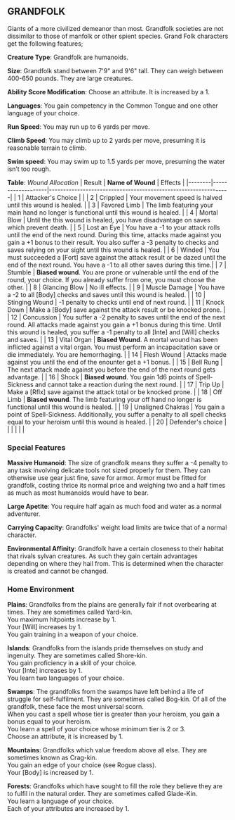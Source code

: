 ## GRANDFOLK
Giants of a more civilized demeanor than most. Grandfolk societies are not dissimilar to those of manfolk or other spient species. Grand Folk characters get the following features;

**Creature Type**: Grandfolk are humanoids.

**Size**: Grandfolk stand between 7'9" and 9'6" tall. They can weigh between 400-650 pounds. They are large creatures.

**Ability Score Modification**: Choose an attribute. It is increased by a 1.

**Languages**: You gain competency in the Common Tongue and one other language of your choice.

**Run Speed**: You may run up to 6 yards per move.

**Climb Speed**: You may climb up to 2 yards per move, presuming it is reasonable terrain to climb.

**Swim speed**: You may swim up to 1.5 yards per move, presuming the water isn’t too rough.

**Table**: *Wound Allocation*
| Result | **Name of Wound** | Effects                                                        |
|--------|-------------------|----------------------------------------------------------------|
|   1    | Attacker's Choice |                                                                |
|   2    | Crippled          | Your movement speed is halved until this wound is healed.      |
|   3    | Favored Limb      | The limb featuring your main hand no longer is functional until this wound is healed. |
|   4    | Mortal Blow       | Until the this wound is healed, you have disadvantage on saves which prevent death. |
|   5    | Lost an Eye       | You have a -1 to your attack rolls until the end of the next round. During this time, attacks made against you gain a +1 bonus to their result. You also suffer a -3 penalty to checks and saves relying on your sight until this wound is healed. |
|   6    | Winded            | You must succeeded a [Fort] save against the attack result or be dazed until the end of the next round. You have a -1 to all other saves during this time.|
|   7    | Stumble | **Biased wound**. You are prone or vulnerable until the end of the round, your choice. If you already suffer from one, you must choose the other. |
|   8    | Glancing Blow     | No ill effects.                                     |
|   9    | Muscle Damage     | You have a -2 to all [Body] checks and saves until this wound is healed. |
|   10   | Stinging Wound    | -1 penalty to checks until end of next round. |
|   11   | Knock Down | Make a [Body] save against the attack result  or be knocked prone. |
|   12   | Concussion | You suffer a -2 penalty to saves until the end of the next round. All attacks made against you gain a +1 bonus during this time. Until this wound is healed, you suffer a -1 penalty to all [Inte] and [Will] checks and saves. |
|   13   | Vital Organ | **Biased Wound**. A mortal wound has been inflicted against a vital organ. You must perform an incapacitation save or die immediately. You are hemorrhaging. |
|   14   | Flesh Wound | Attacks made against you until the end of the enounter get a +1 bonus. |
|   15   | Bell Rung | The next attack made against you before the end of the next round gets advantage.  |
|   16   | Shock | **Biased wound**. You gain 1d6 points of Spell-Sickness and cannot take a reaction during the next round. |
|   17   | Trip Up           | Make a [Rflx] save against the attack total or be knocked prone.                                  |
|   18   | Off Limb | **Biased wound**. The limb featuring your off hand no longer is functional until this wound is healed. |
|   19   | Unaligned Chakras | You gain a point of Spell-Sickness. Additionally, you suffer a penalty to all spell checks equal to your heroism until this wound is healed. |
|   20   | Defender's choice |                                   |
|        |                                                |                                   |

### Special Features

**Massive Humanoid**: The size of grandfolk means they suffer a -4 penalty to any task involving delicate tools not sized properly for them. They can otherwise use gear just fine, save for armor. Armor must be fitted for grandfolk, costing thrice its normal price and weighing two and a half times as much as most humanoids would have to bear.

**Large Apetite**: You require half again as much food and water as a normal adventurer.

**Carrying Capacity**: Grandfolks' weight load limits are twice that of a normal character.

**Environmental Affinity**: Grandfolk have a certain closeness to their habitat that rivals sylvan creatures. As such they gain certain advantages depending on where they hail from. This is determined when the character is created and cannot be changed.

### Home Environment

**Plains**: Grandfolks from the plains are generally fair if not overbearing at times. They are sometimes called Yard-kin.  
You maximum hitpoints increase by 1.  
Your [Will] increases by 1.  
You gain training in a weapon of your choice.

**Islands**: Grandfolks from the islands pride themselves on study and ingenuity. They are sometimes called Shore-kin.  
You gain proficiency in a skill of your choice.  
Your [Inte] increases by 1.  
You learn two languages of your choice.

**Swamps**: The grandfolks from the swamps have left behind a life of struggle for self-fulfilment. They are sometimes called Bog-kin. Of all of the grandfolk, these face the most universal scorn.  
When you cast a spell whose tier is greater than your heroism, you gain a bonus equal to your heroism.  
You learn a spell of your choice whose minimum tier is 2 or 3.  
Choose an attribute, it is increased by 1.

**Mountains**: Grandfolks which value freedom above all else. They are sometimes known as Crag-kin.  
You gain an edge of your choice (see Rogue class).  
Your [Body] is increased by 1.

**Forests**: Grandfolks which have sought to fill the role they believe they are to fulfil in the natural order. They are sometimes called Glade-Kin.  
You learn a language of your choice.  
Each of your attributes are increased by 1.
